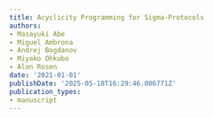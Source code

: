 ```yaml
---
title: Acyclicity Programming for Sigma-Protocols
authors:
- Masayuki Abe
- Miguel Ambrona
- Andrej Bogdanov
- Miyako Ohkubo
- Alon Rosen
date: '2021-01-01'
publishDate: '2025-05-18T16:29:46.006771Z'
publication_types:
- manuscript
---
```

